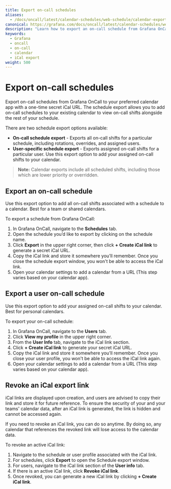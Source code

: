 ```yaml
---
title: Export on-call schedules
aliases:
  - /docs/oncall/latest/calendar-schedules/web-schedule/calendar-export/
canonical: https://grafana.com/docs/oncall/latest/calendar-schedules/web-schedule/calendar-export/
description: "Learn how to export an on-call schedule from Grafana OnCall"
keywords:
  - Grafana
  - oncall
  - on-call
  - calendar
  - iCal export 
weight: 500 
---
```


# Export on-call schedules

Export on-call schedules from Grafana OnCall to your preferred calendar app with a one-time secret iCal URL.
The schedule export allows you to add on-call schedules to your existing calendar to view on-call shifts alongside the
rest of your schedule.  

There are two schedule export options available:

- **On-call schedule export** - Exports all on-call shifts for a particular schedule, including rotations, overrides,
and assigned users.
- **User-specific schedule export** - Exports assigned on-call shifts for a particular user. Use this export option to
add your assigned on-call shifts to your calendar.

> **Note:** Calendar exports include all scheduled shifts, including those which are lower priority or overridden.

## Export an on-call schedule

Use this export option to add all on-call shifts associated with a schedule to a calendar. Best for a team or shared
calendars.

To export a schedule from Grafana OnCall:

1. In Grafana OnCall, navigate to the **Schedules** tab.
1. Open the schedule you’d like to export by clicking on the schedule name.
1. Click **Export** in the upper right corner, then click **+ Create iCal link** to generate a secret iCal URL.
1. Copy the iCal link and store it somewhere you’ll remember. Once you close the schedule export window, you won't be
able to access the iCal link.
1. Open your calendar settings to add a calendar from a URL (This step varies based on your calendar app).

## Export a user on-call schedule

Use this export option to add your assigned on-call shifts to your calendar. Best for personal calendars.

To export your on-call schedule:

1. In Grafana OnCall, navigate to the **Users** tab.
1. Click **View my profile** in the upper right corner.
1. From the **User Info** tab, navigate to the iCal link section.
1. Click **+ Create iCal link** to generate your secret iCal URL.
1. Copy the iCal link and store it somewhere you’ll remember. Once you close your user profile, you won't be able to
access the iCal link again.
1. Open your calendar settings to add a calendar from a URL (This step varies based on your calendar app).

## Revoke an iCal export link

iCal links are displayed upon creation, and users are advised to copy their link and store it for future reference.
To ensure the security of your and your teams' calendar data, after an iCal link is generated, the link is hidden and
cannot be accessed again.

If you need to revoke an iCal link, you can do so anytime. By doing so, any calendar that references the revoked link
will lose access to the calendar data.

To revoke an active iCal link:

1. Navigate to the schedule or user profile associated with the iCal link.
1. For schedules, click **Export** to open the Schedule export window.
1. For users, navigate to the iCal link section of the **User info** tab.
1. If there is an active iCal link, click **Revoke iCal link**.
1. Once revoked, you can generate a new iCal link by clicking **+ Create iCal link**.
